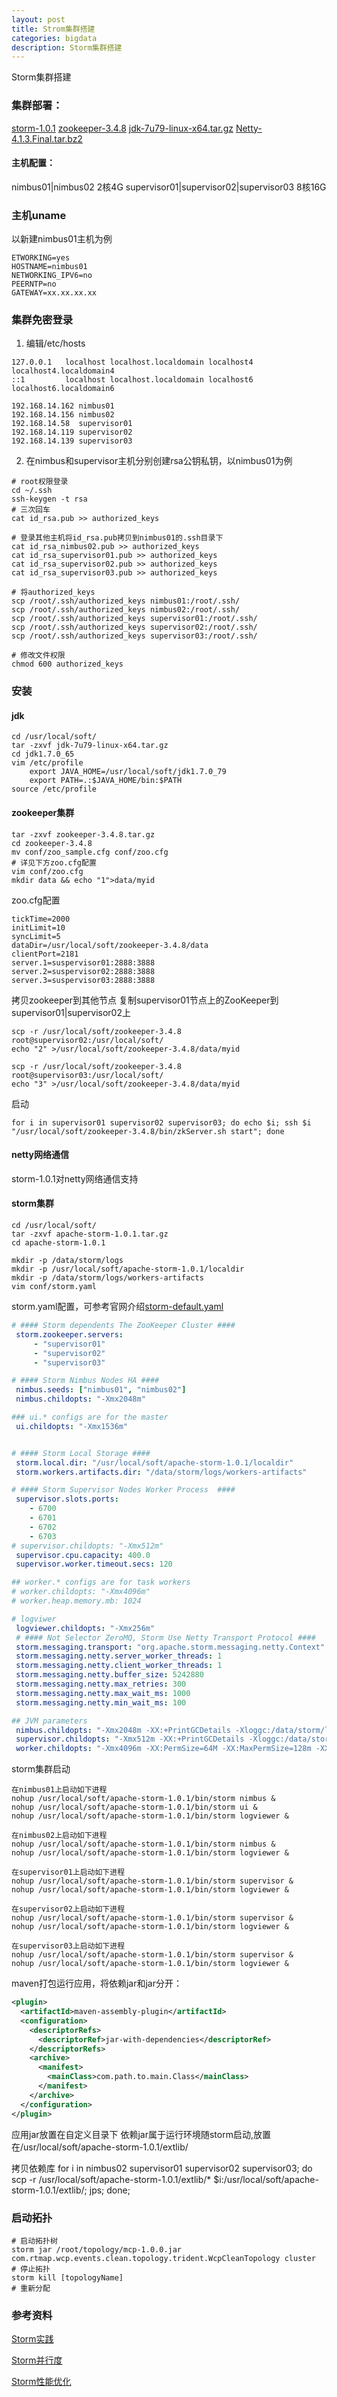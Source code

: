 ```yaml
---
layout: post
title: Strom集群搭建
categories: bigdata
description: Storm集群搭建
---
```


Storm集群搭建

### 集群部署：
[storm-1.0.1](http://storm.apache.org/2016/05/06/storm101-released.html)
[zookeeper-3.4.8](https://zookeeper.apache.org/doc/r3.4.8/)
[jdk-7u79-linux-x64.tar.gz]()
[Netty-4.1.3.Final.tar.bz2](https://bintray.com/package/files/netty/downloads/netty)

#### 主机配置：
nimbus01|nimbus02 2核4G
supervisor01|supervisor02|supervisor03 8核16G

### 主机uname
以新建nimbus01主机为例
```config
ETWORKING=yes
HOSTNAME=nimbus01
NETWORKING_IPV6=no
PEERNTP=no
GATEWAY=xx.xx.xx.xx
```

### 集群免密登录
1. 编辑/etc/hosts
```hosts
127.0.0.1   localhost localhost.localdomain localhost4 localhost4.localdomain4
::1         localhost localhost.localdomain localhost6 localhost6.localdomain6

192.168.14.162 nimbus01
192.168.14.156 nimbus02
192.168.14.58  supervisor01
192.168.14.119 supervisor02
192.168.14.139 supervisor03
```
2. 在nimbus和supervisor主机分别创建rsa公钥私钥，以nimbus01为例
```shell
# root权限登录
cd ~/.ssh
ssh-keygen -t rsa
# 三次回车
cat id_rsa.pub >> authorized_keys

# 登录其他主机将id_rsa.pub拷贝到nimbus01的.ssh目录下
cat id_rsa_nimbus02.pub >> authorized_keys
cat id_rsa_supervisor01.pub >> authorized_keys
cat id_rsa_supervisor02.pub >> authorized_keys
cat id_rsa_supervisor03.pub >> authorized_keys

# 将authorized_keys
scp /root/.ssh/authorized_keys nimbus01:/root/.ssh/
scp /root/.ssh/authorized_keys nimbus02:/root/.ssh/
scp /root/.ssh/authorized_keys supervisor01:/root/.ssh/
scp /root/.ssh/authorized_keys supervisor02:/root/.ssh/
scp /root/.ssh/authorized_keys supervisor03:/root/.ssh/

# 修改文件权限
chmod 600 authorized_keys
```

### 安装
#### jdk

```shell
cd /usr/local/soft/
tar -zxvf jdk-7u79-linux-x64.tar.gz
cd jdk1.7.0_65
vim /etc/profile
    export JAVA_HOME=/usr/local/soft/jdk1.7.0_79
    export PATH=.:$JAVA_HOME/bin:$PATH
source /etc/profile
```
#### zookeeper集群

```shell
tar -zxvf zookeeper-3.4.8.tar.gz
cd zookeeper-3.4.8
mv conf/zoo_sample.cfg conf/zoo.cfg
# 详见下方zoo.cfg配置
vim conf/zoo.cfg
mkdir data && echo "1">data/myid
```
zoo.cfg配置
```config
tickTime=2000
initLimit=10
syncLimit=5
dataDir=/usr/local/soft/zookeeper-3.4.8/data
clientPort=2181
server.1=suspervisor01:2888:3888
server.2=suspervisor02:2888:3888
server.3=suspervisor03:2888:3888
```
拷贝zookeeper到其他节点
复制supervisor01节点上的ZooKeeper到supervisor01|supervisor02上
```shell
scp -r /usr/local/soft/zookeeper-3.4.8 root@supervisor02:/usr/local/soft/
echo "2" >/usr/local/soft/zookeeper-3.4.8/data/myid

scp -r /usr/local/soft/zookeeper-3.4.8 root@supervisor03:/usr/local/soft/
echo "3" >/usr/local/soft/zookeeper-3.4.8/data/myid
```
启动
```shell
for i in supervisor01 supervisor02 supervisor03; do echo $i; ssh $i "/usr/local/soft/zookeeper-3.4.8/bin/zkServer.sh start"; done
```
#### netty网络通信
   storm-1.0.1对netty网络通信支持


#### storm集群

```shell
cd /usr/local/soft/
tar -zxvf apache-storm-1.0.1.tar.gz
cd apache-storm-1.0.1

mkdir -p /data/storm/logs
mkdir -p /usr/local/soft/apache-storm-1.0.1/localdir
mkdir -p /data/storm/logs/workers-artifacts
vim conf/storm.yaml

```
storm.yaml配置，可参考官网介绍[storm-default.yaml](https://github.com/apache/storm/blob/v1.0.1/conf/defaults.yaml)

```yaml
# #### Storm dependents The ZooKeeper Cluster ####
 storm.zookeeper.servers:
     - "supervisor01"
     - "supervisor02"
     - "supervisor03"

# #### Storm Nimbus Nodes HA ####
 nimbus.seeds: ["nimbus01", "nimbus02"]
 nimbus.childopts: "-Xmx2048m"

### ui.* configs are for the master
 ui.childopts: "-Xmx1536m"


# #### Storm Local Storage ####
 storm.local.dir: "/usr/local/soft/apache-storm-1.0.1/localdir"
 storm.workers.artifacts.dir: "/data/storm/logs/workers-artifacts"

# #### Storm Supervisor Nodes Worker Process  ####
 supervisor.slots.ports:
    - 6700
    - 6701
    - 6702
    - 6703
# supervisor.childopts: "-Xmx512m"
 supervisor.cpu.capacity: 400.0
 supervisor.worker.timeout.secs: 120

## worker.* configs are for task workers
# worker.childopts: "-Xmx4096m"
# worker.heap.memory.mb: 1024

# logviwer
 logviewer.childopts: "-Xmx256m"
 # #### Not Selector ZeroMQ, Storm Use Netty Transport Protocol ####
 storm.messaging.transport: "org.apache.storm.messaging.netty.Context"
 storm.messaging.netty.server_worker_threads: 1
 storm.messaging.netty.client_worker_threads: 1
 storm.messaging.netty.buffer_size: 5242880
 storm.messaging.netty.max_retries: 300
 storm.messaging.netty.max_wait_ms: 1000
 storm.messaging.netty.min_wait_ms: 100

## JVM parameters
 nimbus.childopts: "-Xmx2048m -XX:+PrintGCDetails -Xloggc:/data/storm/logs/nimbusGC.log -XX:+PrintGCDateStamps -XX:+PrintGCTimeStamps -XX:+UseGCLogFileRotation -XX:NumberOfGCLogFiles=10 -XX:GCLogFileSize=1M -XX:+HeapDumpOnOutOfMemoryError -XX:HeapDumpPath=/data/storm/dump/nimbus-heapdump"
 supervisor.childopts: "-Xmx512m -XX:+PrintGCDetails -Xloggc:/data/storm/logs/supervisorGC.log -XX:+PrintGCDateStamps -XX:+PrintGCTimeStamps -XX:+UseGCLogFileRotation -XX:NumberOfGCLogFiles=10 -XX:GCLogFileSize=1M -XX:+HeapDumpOnOutOfMemoryError -XX:HeapDumpPath=/data/storm/dump/supervisor-heapdump"
 worker.childopts: "-Xmx4096m -XX:PermSize=64M -XX:MaxPermSize=128m -XX:+PrintGCDetails -Xloggc:/data/storm/logs/workerGC.log -XX:+PrintGCDateStamps -XX:+PrintGCTimeStamps -XX:+UseGCLogFileRotation -XX:NumberOfGCLogFiles=10 -XX:GCLogFileSize=1M -XX:+HeapDumpOnOutOfMemoryError -XX:HeapDumpPath=/data/storm/dump/worker-heapdump -XX:+UseG1GC"
```

storm集群启动
```shell
在nimbus01上启动如下进程
nohup /usr/local/soft/apache-storm-1.0.1/bin/storm nimbus &
nohup /usr/local/soft/apache-storm-1.0.1/bin/storm ui &
nohup /usr/local/soft/apache-storm-1.0.1/bin/storm logviewer &

在nimbus02上启动如下进程
nohup /usr/local/soft/apache-storm-1.0.1/bin/storm nimbus &
nohup /usr/local/soft/apache-storm-1.0.1/bin/storm logviewer &

在supervisor01上启动如下进程
nohup /usr/local/soft/apache-storm-1.0.1/bin/storm supervisor &
nohup /usr/local/soft/apache-storm-1.0.1/bin/storm logviewer &

在supervisor02上启动如下进程
nohup /usr/local/soft/apache-storm-1.0.1/bin/storm supervisor &
nohup /usr/local/soft/apache-storm-1.0.1/bin/storm logviewer &

在supervisor03上启动如下进程
nohup /usr/local/soft/apache-storm-1.0.1/bin/storm supervisor &
nohup /usr/local/soft/apache-storm-1.0.1/bin/storm logviewer &
```

maven打包运行应用，将依赖jar和jar分开：
```xml
<plugin>
  <artifactId>maven-assembly-plugin</artifactId>
  <configuration>
    <descriptorRefs>  
      <descriptorRef>jar-with-dependencies</descriptorRef>
    </descriptorRefs>
    <archive>
      <manifest>
        <mainClass>com.path.to.main.Class</mainClass>
      </manifest>
    </archive>
  </configuration>
</plugin>
```
应用jar放置在自定义目录下
依赖jar属于运行环境随storm启动,放置在/usr/local/soft/apache-storm-1.0.1/extlib/

拷贝依赖库
for i in nimbus02 supervisor01 supervisor02 supervisor03; do scp -r /usr/local/soft/apache-storm-1.0.1/extlib/* $i:/usr/local/soft/apache-storm-1.0.1/extlib/; jps; done;



### 启动拓扑
```shell
# 启动拓扑树
storm jar /root/topology/mcp-1.0.0.jar com.rtmap.wcp.events.clean.topology.trident.WcpCleanTopology cluster
# 停止拓扑
storm kill [topologyName]
# 重新分配
```



### 参考资料

[Storm实践](http://www.cnblogs.com/hseagle/category/519033.html)

[Storm并行度](http://blog.xiaoxiaomo.com/2016/06/09/Storm-%E5%B9%B6%E8%A1%8C%E5%BA%A6/)

[Storm性能优化](http://www.jianshu.com/p/f645eb7944b0)

